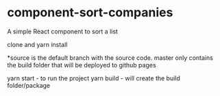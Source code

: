 # component-sort-companies
A simple React component to sort a list

clone and yarn install

*source is the default branch with the source code. master only contains the build folder that will be deployed to github pages

yarn start - to run the project 
yarn build - will create the build folder/package